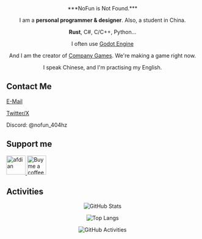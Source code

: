 <div align="center">
***NoFun is Not Found.***

I am a **personal programmer & designer**. Also, a student in China.

**Rust**, C#, C/C++, Python...

I often use [Godot Engine](https://godotengine.org/)

And I am the creator of [Company Games](https://github.com/Compacy-Games). We're making a game right now.

I speak Chinese, and I'm practising my English.

</div>

## Contact Me

[E-Mail](mailto:nofuncoding@qq.com)

[Twitter/X](https://twitter.com/NoFun_404hz)

Discord: @nofun_404hz

## Support me

<a href="https://afdian.net/a/nofun_404hz"> <img height="50" src="https://pic1.afdiancdn.com/static/img/welcome/button-sponsorme.png" alt="afdian" /> </a>
<a href="https://www.buymeacoffee.com/nofun_404hz"> <img height="50" src="https://cdn.buymeacoffee.com/buttons/default-orange.png" alt="Buy me a coffee" /> </a>

## Activities

<div align="center">
  
![GitHub Stats](https://github-readme-stats.vercel.app/api?username=nofuncoding&count_private=true)

![Top Langs](https://github-readme-stats.vercel.app/api/top-langs/?username=nofuncoding)

![GitHub Activities](https://github-readme-activity-graph.vercel.app/graph?username=nofuncoding)
</div>
